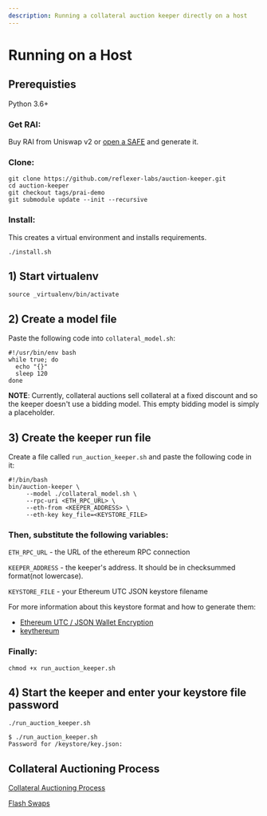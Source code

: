 ```yaml
---
description: Running a collateral auction keeper directly on a host
---
```


# Running on a Host

## Prerequisties

Python 3.6+

### Get RAI:

Buy RAI from Uniswap v2 or [open a SAFE](https://app.gitbook.com/@reflexer-labs/s/geb/pyflex/safe-management/opening-a-safe) and generate it.

### Clone:

```text
git clone https://github.com/reflexer-labs/auction-keeper.git
cd auction-keeper
git checkout tags/prai-demo
git submodule update --init --recursive
```

### Install:

This creates a virtual environment and installs requirements.

`./install.sh`

## 1\) Start virtualenv

`source _virtualenv/bin/activate`

## 2\) Create a model file

Paste the following code into `collateral_model.sh`:

```text
#!/usr/bin/env bash
while true; do
  echo "{}"
  sleep 120                   
done
```

**NOTE**: Currently, collateral auctions sell collateral at a fixed discount and so the keeper doesn't use a bidding model. This empty bidding model is simply a placeholder.

## 3\) Create the keeper run file

Create a file called `run_auction_keeper.sh` and paste the following code in it:

```text
#!/bin/bash
bin/auction-keeper \
     --model ./collateral_model.sh \
     --rpc-uri <ETH_RPC_URL> \
     --eth-from <KEEPER_ADDRESS> \
     --eth-key key_file=<KEYSTORE_FILE>
```

### Then, substitute the following variables:

`ETH_RPC_URL` - the URL of the ethereum RPC connection

`KEEPER_ADDRESS` - the keeper's address. It should be in checksummed format\(not lowercase\).

`KEYSTORE_FILE` - your Ethereum UTC JSON keystore filename

For more information about this keystore format and how to generate them:

* [Ethereum UTC / JSON Wallet Encryption](https://wizardforcel.gitbooks.io/practical-cryptography-for-developers-book/content/symmetric-key-ciphers/ethereum-wallet-encryption.html)
* [keythereum](https://github.com/ethereumjs/keythereum)

### Finally:

`chmod +x run_auction_keeper.sh`

## 4\) Start the keeper and enter your keystore file password

`./run_auction_keeper.sh`

```text
$ ./run_auction_keeper.sh
Password for /keystore/key.json:
```

## Collateral Auctioning Process

[Collateral Auctioning Process](liquidations.md)

[Flash Swaps](flash-swaps.md)
